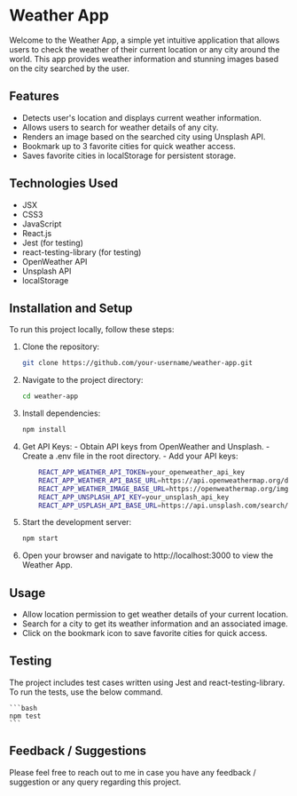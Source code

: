 # Weather App

Welcome to the Weather App, a simple yet intuitive application that allows users to check the weather of their current location or any city around the world. This app provides weather information and stunning images based on the city searched by the user.

## Features

- Detects user's location and displays current weather information.
- Allows users to search for weather details of any city.
- Renders an image based on the searched city using Unsplash API.
- Bookmark up to 3 favorite cities for quick weather access.
- Saves favorite cities in localStorage for persistent storage.

## Technologies Used

- JSX
- CSS3
- JavaScript
- React.js
- Jest (for testing)
- react-testing-library (for testing)
- OpenWeather API
- Unsplash API
- localStorage

## Installation and Setup

To run this project locally, follow these steps:

1.  Clone the repository:

    ```bash
    git clone https://github.com/your-username/weather-app.git

    ```

2.  Navigate to the project directory:

    ```bash
    cd weather-app
    ```

3.  Install dependencies:

    ```bash
    npm install
    ```

4.  Get API Keys: - Obtain API keys from OpenWeather and Unsplash. - Create a .env file in the root directory. - Add your API keys:

    ```bash
        REACT_APP_WEATHER_API_TOKEN=your_openweather_api_key
        REACT_APP_WEATHER_API_BASE_URL=https://api.openweathermap.org/data/2.5/weather
        REACT_APP_WEATHER_IMAGE_BASE_URL=https://openweathermap.org/img/wn
        REACT_APP_UNSPLASH_API_KEY=your_unsplash_api_key
        REACT_APP_USPLASH_API_BASE_URL=https://api.unsplash.com/search/photos
    ```

5.  Start the development server:

    ```bash
    npm start
    ```

6.  Open your browser and navigate to http://localhost:3000 to view the Weather App.

## Usage

- Allow location permission to get weather details of your current location.
- Search for a city to get its weather information and an associated image.
- Click on the bookmark icon to save favorite cities for quick access.

## Testing

The project includes test cases written using Jest and react-testing-library.
To run the tests, use the below command.

    ```bash
    npm test
    ```

## Feedback / Suggestions

Please feel free to reach out to me in case you have any feedback / suggestion or any query regarding this project.
